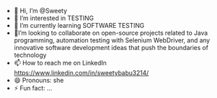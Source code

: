 - 👋 Hi, I’m @Sweety
- 👀 I’m interested in TESTING
- 🌱 I’m currently learning SOFTWARE TESTING
- 💞️I’m looking to collaborate on open-source projects related to Java programming, automation testing with Selenium WebDriver, and any innovative software development ideas that push the boundaries of technology
- 📫 How to reach me on LinkedIn https://www.linkedin.com/in/sweetybabu3214/
- 😄 Pronouns: she
- ⚡ Fun fact: ...

<!---
Sweety3214/Sweety3214 is a ✨ special ✨ repository because its `README.md` (this file) appears on your GitHub profile.
You can click the Preview link to take a look at your changes.
--->
